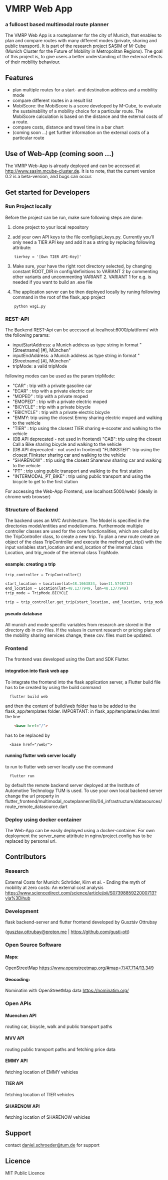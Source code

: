 # VMRP Web App

### a fullcost based multimodal route planner

The VMRP Web App is a routeplanner for the city of Munich, that enables to plan and compare routes with many different
modes (private, sharing and public transport). It is part of the research project SASIM of M-Cube (Munich Cluster for
the Future of Mobility in Metropolitan Regions). The goal of this project is, to give users a better understanding of
the external effects of their mobility behaviour.

## Features

- plan multiple routes for a start- and destination address and a mobility mode
- compare different routes in a result list
- MobiScore: the MobiScore is a score developed by M-Cube, to evaluate the sustainability of a mobility choice for a
  particular route. The MobiScore calculation is based on the distance and the external costs of a route.
- compare costs, distance and travel time in a bar chart
- (coming soon ...) get further information on the external costs of a particular route

## Use of Web-App (coming soon ...)

The VMRP Web-App is already deployed and can be accessed at http://www.sasim.mcube-cluster.de. It is to note, that the
current version 0.2 is a beta-version, and bugs can occur.

## Get started for Developers

### Run Project locally

Before the project can be run, make sure following steps are done:

1. clone project to your local repository

2. add your own API keys to the file config/api_keys.py. Currently you'll only need a TIER API key and add it as a
   string by replacing following attribute:

```
    tierkey = '[Own TIER API-Key]'
```

3. Make sure, your have the right root directory selected, by changing constant ROOT_DIR in config/definitions to
   VARIANT 2 by commenting other variants and uncommenting VARIANT 2. VARIANT 1 for e.g. is needed if you want to build
   an .exe
   file

4. The application server can be then deployed locally by runing following command in the root of the flask_app project

``` console
    python wsgi.py 
```

### REST-API

The Backend REST-Api can be accessed at localhost:8000/plattform/ with the following params:

- inputStartAddress:
  a Munich address as type string in format "[Streetname] [#], München"
- inputEndAddress:
  a Munich address as type string in format "[Streetname] [#], München"
- tripMode: a valid tripMode

following modes can be used as the param tripMode:

- "CAR" : trip with a private gasoline car
- "ECAR" : trip with a private electric car
- "MOPED" : trip with a private moped
- "EMOPED" : trip with a private electric moped
- "BICYCLE" : trip with a private bicycle
- "EBICYCLE" : trip with a private electric bicycle
- "EMMY: trip using the closest Emmy sharing electric moped and walking to the vehicle
- "TIER" : trip using the closest TIER sharing e-scooter and walking to the vehicle
- (DB API deprecated - not used in frontend) "CAB": trip using the closest Call a Bike sharing bicycle and walking to
  the vehicle
- (DB API deprecated - not used in frontend) "FLINKSTER": trip using the closest Flinkster sharing car and walking to
  the vehicle
- "SHARENOW" : trip using the closest Sharenow sharing car and walking to the vehicle
- "PT" : trip using public transport and walking to the first station
- "INTERMODAL_PT_BIKE" : trip using public transport and using the bicycle to get to the first station

For accessing the Web-App Frontend, use localhost:5000/web/ (ideally in chrome web browser)

### Structure of Backend

The backend uses an MVC Architecture. The Model is specified in the directories model/entities and model/enums.
Furthermode multiple controller classes are used for the core functionalities, which are called by the TripController
class, to create a new trip. To plan a new route create an object of the class TripController and execute the method
get_trip() with the input variables start_location and end_location of the internal class Location, and trip_mode of the
internal class TripMode.

#### example: creating a trip

```python
trip_controller = TripController()

start_location = Location(lat=48.1663834, lon=11.5748712)
end_location = Location(lat=48.1377949, lon=48.1377949)
trip_mode = TripMode.BICYCLE

trip = trip_controller.get_trip(start_location, end_location, trip_mode)
```

#### pseudo database

All munich and mode specific variables from research are stored in the directory db in csv files. If the values in
current research or pricing plans of the mobility sharing services change, these csv. files must be updated.

### Frontend

The frontend was developed using the Dart and SDK Flutter.

#### integration into flask web app

To integrate the frontend into the flask application server, a Flutter build file has to be created by using the build
command

```console
  flutter build web
```

and then the content of build/web folder has to be added to the flask_app/templates folder. IMPORTANT: in
flask_app/templates/index.html the line

```html
    <base href="/">
```

has to be replaced by

```
  <base href="/web/">
```

#### running flutter web server locally

to run to flutter web server locally use the command

```console
  flutter run
```

by default the remote backend server deployed at the Institute of Automotive Technology TUM is used. To use your own
local backend server change the url property in
flutter_frontend/multimodal_routeplanner/lib/04_infrastructure/datasources/route_remote_datasource.dart

### Deploy using docker container

The Web-App can be easily deployed using a docker-container. For own deployment the server_name attribute in
nginx/project.config has to be replaced by personal url.

## Contributors

### Research

External Costs for Munich:
Schröder, Kirn et al. - Ending the myth of mobility at zero costs: An external cost analysis
https://www.sciencedirect.com/science/article/pii/S0739885922000713?via%3Dihub

### Development

flask backend-server and flutter frontend developed by Gusztáv Ottrubay

(gusztav.ottrubay@proton.me | https://github.com/gusti-ott)

### Open Source Software

#### Maps:

OpenStreetMap
https://www.openstreetmap.org/#map=7/47.714/13.349

#### Geocoding:

Nominatim with OpenStreetMap data
https://nominatim.org/

### Open APIs

#### Muenchen API

routing car, bicycle, walk and public transport paths

#### MVV API

routing public transport paths and fetching price data

#### EMMY API

fetching location of EMMY vehicles

#### TIER API

fetching location of TIER vehicles

#### SHARENOW API

fetching location of SHARENOW vehicles

## Support

contact daniel.schroeder@tum.de for support

## Licence

MIT Public Licence

